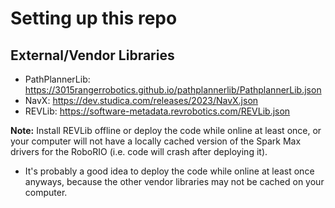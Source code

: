 # Setting up this repo

## External/Vendor Libraries
* PathPlannerLib: https://3015rangerrobotics.github.io/pathplannerlib/PathplannerLib.json
* NavX: https://dev.studica.com/releases/2023/NavX.json
* REVLib: https://software-metadata.revrobotics.com/REVLib.json

**Note:** Install REVLib offline or deploy the code while online at least once, or your computer will not have a locally cached version of the Spark Max drivers for the RoboRIO (i.e. code will crash after deploying it).
* It's probably a good idea to deploy the code while online at least once anyways, because the other vendor libraries may not be cached on your computer.